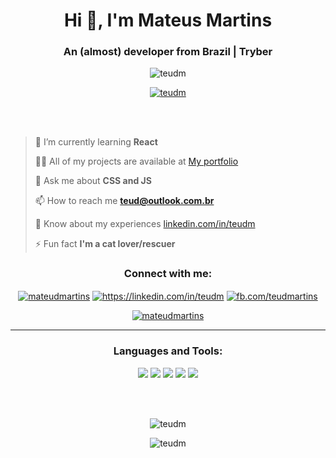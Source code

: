 <h1 align="center">Hi 👋, I'm Mateus Martins</h1>
<h3 align="center">An (almost) developer from Brazil | Tryber</h3>

<p align="center"> <img src="https://komarev.com/ghpvc/?username=teudm&label=Profile%20views&color=blueviolet&style=for-the-badge&label=VISITOR+NUMBER:" alt="teudm" /></p>

<p align="center"> <a href="https://github.com/ryo-ma/github-profile-trophy"><img src="https://github-profile-trophy.vercel.app/?username=teudm&row=2&column=2&theme=dracula&no-frame=true&rank=SSS,SS,S,AAA,AA,A,B,C" alt="teudm" /></a> </p>

<br><br>
>
> 🌱 I’m currently learning **React**
>
> 👨‍💻 All of my projects are available at [My portfolio](teudm.github.io)
>
> 💬 Ask me about **CSS and JS**
>
> 📫 How to reach me **teud@outlook.com.br**
>
> 📄 Know about my experiences [linkedin.com/in/teudm](linkedin.com/in/teudm)
>
> ⚡ Fun fact **I'm a cat lover/rescuer**

<h3 align="center">Connect with me:</h3>
<p align="center">
<a href="https://twitter.com/mateudmartins" target="blank"><img align="center" src="https://icongr.am/devicon/twitter-original.svg?size=50&color=8a2be2" alt="mateudmartins" /></a>
<a href="https://linkedin.com/in/teudm" target="blank"><img align="center" src="https://icongr.am/devicon/linkedin-plain.svg?size=50&color=8a2be2" alt="https://linkedin.com/in/teudm" /></a>
<a href="https://fb.com/fb.com/teudmartins" target="blank"><img align="center" src="https://icongr.am/devicon/facebook-plain.svg?size=50&color=8a2be2" alt="fb.com/teudmartins" /></a>
</p>

<p align="center"> <a href="https://twitter.com/mateudmartins" target="blank"><img src="https://img.shields.io/twitter/follow/mateudmartins?logo=twitter&style=for-the-badge&color=blueviolet&label=FOLLOW+ME" alt="mateudmartins" /></a> </p>

---------

<h3 align="center">Languages and Tools:</h3>
<p align="center"> 
  <img src="https://icongr.am/devicon/css3-plain-wordmark.svg?size=50&color=8a2be2" />
  <img src="https://icongr.am/devicon/html5-plain-wordmark.svg?size=50&color=8a2be2" />
  <img src="https://icongr.am/devicon/javascript-plain.svg?size=50&color=8a2be2" />
  <img src="https://icongr.am/devicon/react-original-wordmark.svg?size=50&color=8a2be2" />
  <img src="https://icongr.am/devicon/ubuntu-plain-wordmark.svg?size=50&color=8a2be2" />
</p>

<br><br>

<p align="center"><img align="center" src="https://github-readme-stats.vercel.app/api?username=teudm&show_icons=true&theme=dracula&locale=en" alt="teudm" /></p>

<p align="center"><img align="center" src="https://github-readme-streak-stats.herokuapp.com/?user=teudm&theme=dracula" alt="teudm" /></p>
